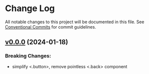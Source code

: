 # Change Log

All notable changes to this project will be documented in this file.
See [Conventional Commits](Https://conventionalcommits.org) for commit guidelines.

<!-- changelog -->

## [v0.0.0](https://github.com/frankdugan3/pyro_components/compare/v0.0.0...v0.0.0) (2024-01-18)
### Breaking Changes:

* simplify <.button>, remove pointless <.back> component



